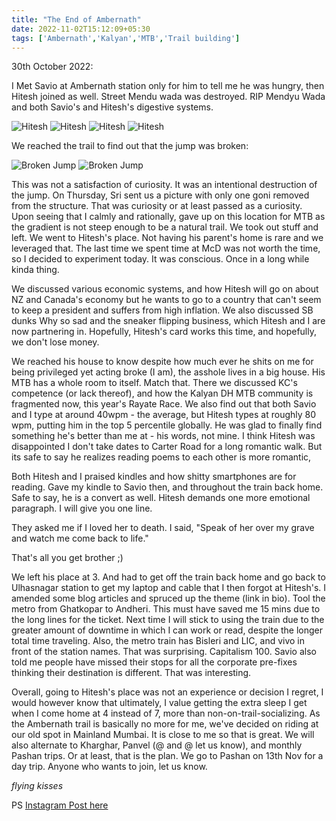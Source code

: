 ```yaml
---
title: "The End of Ambernath"
date: 2022-11-02T15:12:09+05:30
tags: ['Ambernath','Kalyan','MTB','Trail building']
---
```

30th October 2022:

I Met Savio at Ambernath station only for him to tell me he was hungry, then Hitesh joined as well. Street Mendu wada was destroyed. RIP Mendyu Wada and both Savio's and Hitesh's digestive systems.

![Hitesh](/images/30oct2022/1.jpeg)
![Hitesh](/images/30oct2022/2.jpeg)
![Hitesh](/images/30oct2022/3.jpeg)
![Hitesh](/images/30oct2022/4.jpeg)

We reached the trail to find out that the jump was broken:

![Broken Jump](/images/30oct2022/5.jpeg)
![Broken Jump](/images/30oct2022/6.jpeg)


This was not a satisfaction of curiosity. It was an intentional destruction of the jump. On Thursday, Sri sent us a picture with only one goni removed from the structure. That was curiosity or at least passed as a curiosity. Upon seeing that I calmly and rationally, gave up on this location for MTB as the gradient is not steep enough to be a natural trail. We took out stuff and left. We went to Hitesh's place. Not having his parent's home is rare and we leveraged that. The last time we spent time at McD was not worth the time, so I decided to experiment today. It was conscious. Once in a long while kinda thing.

We discussed various economic systems, and how Hitesh will go on about NZ and Canada's economy but he wants to go to a country that can't seem to keep a president and suffers from high inflation. We also discussed SB dunks Why so sad and the sneaker flipping business, which Hitesh and I are now partnering in. Hopefully, Hitesh's card works this time, and hopefully, we don't lose money.

We reached his house to know despite how much ever he shits on me for being privileged yet acting broke (I am), the asshole lives in a big house. His MTB has a whole room to itself. Match that. There we discussed KC's competence (or lack thereof), and how the Kalyan DH MTB community is fragmented now, this year's Rayate Race. We also find out that both Savio and I type at around 40wpm - the average, but Hitesh types at roughly 80 wpm, putting him in the top 5 percentile globally. He was glad to finally find something he's better than me at - his words, not mine. I think Hitesh was disappointed I don't take dates to Carter Road for a long romantic walk. But its safe to say he realizes reading poems to each other is more romantic,

Both Hitesh and I praised kindles and how shitty smartphones are for reading. Gave my kindle to Savio then, and throughout the train back home. Safe to say, he is a convert as well. Hitesh demands one more emotional paragraph. I will give you one line.

They asked me if I loved her to death. I said, "Speak of her over my grave and watch me come back to life."

That's all you get brother ;)

We left his place at 3. And had to get off the train back home and go back to Ulhasnagar station to get my laptop and cable that I then forgot at Hitesh's. I amended some blog articles and spruced up the theme (link in bio). Tool the metro from Ghatkopar to Andheri. This must have saved me 15 mins due to the long lines for the ticket. Next time I will stick to using the train due to the greater amount of downtime in which I can work or read, despite the longer total time traveling. Also, the metro train has Bisleri and LIC, and vivo in front of the station names. That was surprising. Capitalism 100. Savio also told me people have missed their stops for all the corporate pre-fixes thinking their destination is different. That was interesting.

Overall, going to Hitesh's place was not an experience or decision I regret, I would however know that ultimately, I value getting the extra sleep I get when I come home at 4 instead of 7, more than non-on-trail-socializing. As the Ambernath trail is basically no more for me, we've decided on riding at our old spot in Mainland Mumbai. It is close to me so that is great. We will also alternate to Kharghar, Panvel (@ and @ let us know), and monthly Pashan trips. Or at least, that is the plan. We go to Pashan on 13th Nov for a day trip. Anyone who wants to join, let us know.

*flying kisses*

PS [Instagram Post here](https://www.instagram.com/p/Ckc23hKNw4D/)
